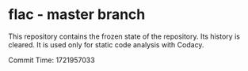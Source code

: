 # flac - master branch

This repository contains the frozen state of the repository.
Its history is cleared. It is used only for static code
analysis with Codacy.

Commit Time: 1721957033